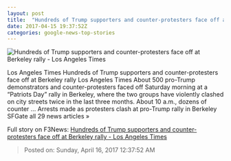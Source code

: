 ```yaml
---
layout: post
title:  "Hundreds of Trump supporters and counter-protesters face off at Berkeley rally - Los Angeles Times"
date: 2017-04-15 19:37:52Z
categories: google-news-top-stories
---
```


![Hundreds of Trump supporters and counter-protesters face off at Berkeley rally - Los Angeles Times](http://www.trbimg.com/img-58f27f48/turbine/la-me-ln-berkeley-trump-rally-20170415)

Los Angeles Times Hundreds of Trump supporters and counter-protesters face off at Berkeley rally Los Angeles Times About 500 pro-Trump demonstrators and counter-protesters faced off Saturday morning at a “Patriots Day” rally in Berkeley, where the two groups have violently clashed on city streets twice in the last three months. About 10 a.m., dozens of counter ... Arrests made as protesters clash at pro-Trump rally in Berkeley SFGate all 29 news articles »


Full story on F3News: [Hundreds of Trump supporters and counter-protesters face off at Berkeley rally - Los Angeles Times](http://www.f3nws.com/n/dVHDhC)

> Posted on: Sunday, April 16, 2017 12:37:52 AM
